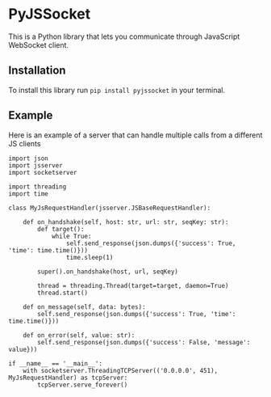 # PyJSSocket
This is a Python library that lets you communicate through JavaScript WebSocket client.

## Installation
To install this library run `pip install pyjssocket` in your terminal.

## Example
Here is an example of a server that can handle multiple calls from a different JS clients
```
import json
import jsserver
import socketserver

import threading
import time

class MyJsRequestHandler(jsserver.JSBaseRequestHandler):

    def on_handshake(self, host: str, url: str, seqKey: str):
        def target():
            while True:
                self.send_response(json.dumps({'success': True, 'time': time.time()}))
                time.sleep(1)

        super().on_handshake(host, url, seqKey)

        thread = threading.Thread(target=target, daemon=True)
        thread.start()

    def on_message(self, data: bytes):
        self.send_response(json.dumps({'success': True, 'time': time.time()}))

    def on_error(self, value: str):
        self.send_response(json.dumps({'success': False, 'message': value}))

if __name__ == '__main__':
    with socketserver.ThreadingTCPServer(('0.0.0.0', 451), MyJsRequestHandler) as tcpServer:
        tcpServer.serve_forever()
```